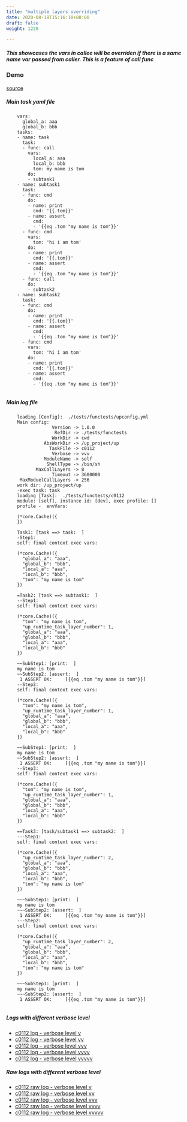 ```yaml
---
title: "multiple layers overriding"
date: 2020-08-18T15:16:10+88:00
draft: false
weight: 1220

---
```


##### This showcases the vars in callee will be overriden if there is a same name var passed from caller. This is a feature of call func


### Demo








[source](https://github.com/upcmd/up/blob/master/tests/functests/c0112.yml)

##### Main task yaml file
```
    vars:
      global_a: aaa
      global_b: bbb
    tasks:
    - name: task
      task:
      - func: call
        vars:
          local_a: aaa
          local_b: bbb
          tom: my name is tom
        do:
        - subtask1
    - name: subtask1
      task:
      - func: cmd
        do:
        - name: print
          cmd: '{{.tom}}'
        - name: assert
          cmd:
          - '{{eq .tom "my name is tom"}}'
      - func: cmd
        vars:
          tom: 'hi i am tom'
        do:
        - name: print
          cmd: '{{.tom}}'
        - name: assert
          cmd:
          - '{{eq .tom "my name is tom"}}'
      - func: call
        do:
        - subtask2
    - name: subtask2
      task:
      - func: cmd
        do:
        - name: print
          cmd: '{{.tom}}'
        - name: assert
          cmd:
          - '{{eq .tom "my name is tom"}}'
      - func: cmd
        vars:
          tom: 'hi i am tom'
        do:
        - name: print
          cmd: '{{.tom}}'
        - name: assert
          cmd:
          - '{{eq .tom "my name is tom"}}'
    
```
##### Main log file
```
    loading [Config]:  ./tests/functests/upconfig.yml
    Main config:
                 Version -> 1.0.0
                  RefDir -> ./tests/functests
                 WorkDir -> cwd
              AbsWorkDir -> /up_project/up
                TaskFile -> c0112
                 Verbose -> vvv
              ModuleName -> self
               ShellType -> /bin/sh
           MaxCallLayers -> 8
                 Timeout -> 3600000
     MaxModuelCallLayers -> 256
    work dir: /up_project/up
    -exec task: task
    loading [Task]:  ./tests/functests/c0112
    module: [self], instance id: [dev], exec profile: []
    profile -  envVars:
    
    (*core.Cache)({
    })
    
    Task1: [task ==> task:  ]
    -Step1:
    self: final context exec vars:
    
    (*core.Cache)({
      "global_a": "aaa",
      "global_b": "bbb",
      "local_a": "aaa",
      "local_b": "bbb",
      "tom": "my name is tom"
    })
    
    =Task2: [task ==> subtask1:  ]
    --Step1:
    self: final context exec vars:
    
    (*core.Cache)({
      "tom": "my name is tom",
      "up_runtime_task_layer_number": 1,
      "global_a": "aaa",
      "global_b": "bbb",
      "local_a": "aaa",
      "local_b": "bbb"
    })
    
    ~~SubStep1: [print:  ]
    my name is tom
    ~~SubStep2: [assert:  ]
     1 ASSERT OK:     [{{eq .tom "my name is tom"}}]
    --Step2:
    self: final context exec vars:
    
    (*core.Cache)({
      "tom": "my name is tom",
      "up_runtime_task_layer_number": 1,
      "global_a": "aaa",
      "global_b": "bbb",
      "local_a": "aaa",
      "local_b": "bbb"
    })
    
    ~~SubStep1: [print:  ]
    my name is tom
    ~~SubStep2: [assert:  ]
     1 ASSERT OK:     [{{eq .tom "my name is tom"}}]
    --Step3:
    self: final context exec vars:
    
    (*core.Cache)({
      "tom": "my name is tom",
      "up_runtime_task_layer_number": 1,
      "global_a": "aaa",
      "global_b": "bbb",
      "local_a": "aaa",
      "local_b": "bbb"
    })
    
    ==Task3: [task/subtask1 ==> subtask2:  ]
    ---Step1:
    self: final context exec vars:
    
    (*core.Cache)({
      "up_runtime_task_layer_number": 2,
      "global_a": "aaa",
      "global_b": "bbb",
      "local_a": "aaa",
      "local_b": "bbb",
      "tom": "my name is tom"
    })
    
    ~~~SubStep1: [print:  ]
    my name is tom
    ~~~SubStep2: [assert:  ]
     1 ASSERT OK:     [{{eq .tom "my name is tom"}}]
    ---Step2:
    self: final context exec vars:
    
    (*core.Cache)({
      "up_runtime_task_layer_number": 2,
      "global_a": "aaa",
      "global_b": "bbb",
      "local_a": "aaa",
      "local_b": "bbb",
      "tom": "my name is tom"
    })
    
    ~~~SubStep1: [print:  ]
    my name is tom
    ~~~SubStep2: [assert:  ]
     1 ASSERT OK:     [{{eq .tom "my name is tom"}}]
    
```


##### Logs with different verbose level
* [c0112 log - verbose level v](../../logs/c0112_v)
* [c0112 log - verbose level vv](../../logs/c0112_vv)
* [c0112 log - verbose level vvv](../../logs/c0112_vvvv)
* [c0112 log - verbose level vvvv](../../logs/c0112_vvvv)
* [c0112 log - verbose level vvvvv](../../logs/c0112_vvvvv)

##### Raw logs with different verbose level
* [c0112 raw log - verbose level v](../../reflogs/c0112_v.log)
* [c0112 raw log - verbose level vv](../../reflogs/c0112_vv.log)
* [c0112 raw log - verbose level vvv](../../reflogs/c0112_vvv.log)
* [c0112 raw log - verbose level vvvv](../../reflogs/c0112_vvvv.log)
* [c0112 raw log - verbose level vvvvv](../../reflogs/c0112_vvvvv.log)







